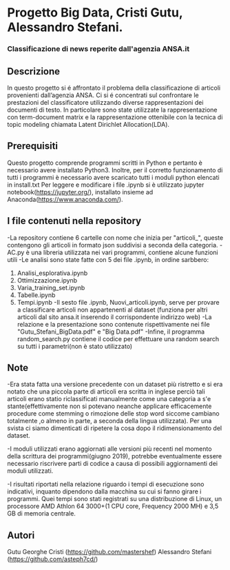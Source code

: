 # Progetto Big Data, Cristi Gutu, Alessandro Stefani.
### Classificazione di news reperite dall'agenzia ANSA.it 

## Descrizione
In questo progetto si é affrontato il problema della classificazione di articoli provenienti dall’agenzia ANSA.
Ci si é concentrati sul confrontare le prestazioni del classificatore utilizzando diverse rappresentazioni dei documenti di testo.
In particolare sono state utilizzate la rappresentazione con term-document matrix e la rappresentazione ottenibile con la tecnica di topic modeling chiamata Latent Dirichlet Allocation(LDA).

## Prerequisiti
Questo progetto comprende programmi scritti in Python e pertanto è necessario avere installato Python3.
Inoltre, per il corretto funzionamento di tutti i programmi è necessario avere scaricato tutti i moduli python elencati in install.txt
Per leggere e modificare i file .ipynb si è utilizzato jupyter notebook(https://jupyter.org/), installato insieme ad Anaconda(https://www.anaconda.com/).

## I file contenuti nella repository
-La repository contiene 6 cartelle con nome che inizia per "articoli_", queste contengono gli articoli in formato json suddivisi a seconda della categoria.
-AC.py è una libreria utilizzata nei vari programmi, contiene alcune funzioni utili
-Le analisi sono state fatte con 5 dei file .ipynb, in ordine sarbbero:
1) Analisi_esplorativa.ipynb
2) Ottimizzazione.ipynb
3) Varia_training_set.ipynb
4) Tabelle.ipynb
5) Tempi.ipynb
-Il sesto file .ipynb, Nuovi_articoli.ipynb, serve per provare a classificare articoli non appartenenti al dataset (funziona per altri articoli dal sito ansa.it inserendo il corrispondente indirizzo web)
-La relazione e la presentazione sono contenute rispettivamente nei file "Gutu_Stefani_BigData.pdf" e "Big Data.pdf"
-Infine, il programma random_search.py contiene il codice per effettuare una random search su tutti i parametri(non è stato utilizzato)

## Note
-Era stata fatta una versione precedente con un dataset più ristretto e si era notato che una piccola parte di articoli era scritta in inglese perciò tali articoli erano statio riclassificati manualmente come una categoria a s\'e stante(effettivamente non si potevano neanche applicare efficacemente procedure come stemming o rimozione delle stop word siccome cambiano totalmente ,o almeno in parte, a seconda della lingua utilizzata). Per una svista ci siamo dimenticati di ripetere la cosa dopo il ridimensionamento del dataset. 

-I moduli utilizzati erano aggiornati alle versioni più recenti nel momento della scrittura dei programmi(giugno 2019), potrebbe eventualmente essere necessario riscrivere parti di codice a causa di possibili aggiornamenti dei moduli utilizzati.

-I risultati riportati nella relazione riguardo i tempi di esecuzione sono indicativi, inquanto dipendono dalla macchina su cui si fanno girare i programmi. Quei tempi sono stati registrati su una distribuzione di Linux, un processore AMD Athlon 64 3000+(1 CPU core, Frequency 2000 MH) e 3,5 GB di memoria centrale.

## Autori
Gutu Georghe Cristi (https://github.com/mastershef)
Alessandro Stefani (https://github.com/asteph7cd/)





